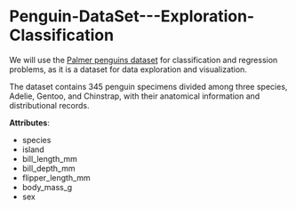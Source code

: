 # Penguin-DataSet---Exploration-Classification

We will use the [Palmer penguins dataset](https://allisonhorst.github.io/palmerpenguins/) for classification and regression problems, as it is a dataset for data exploration and visualization. 

The dataset contains 345 penguin specimens divided among three species, Adelie, Gentoo, and Chinstrap, with their anatomical information and distributional records.

**Attributes**:

* species
* island
* bill_length_mm
* bill_depth_mm
*	flipper_length_mm
* body_mass_g
* sex
